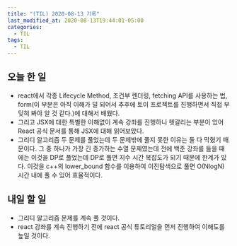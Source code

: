 ```yaml
---
title: "(TIL) 2020-08-13 기록"
last_modified_at: 2020-08-13T19:44:01-05:00
categories:
  - TIL
tags:
  - TIL
---
```


## 오늘 한 일
- react에서 각종 Lifecycle Method, 조건부 렌더링, fetching API를 사용하는 법, form(이 부분은 아직 이해가 덜 되어서 추후에 토이 프로젝트를 진행하면서 직접 부딪혀 봐야 알 것 같다.)에 대해서 배웠다.
- 그리고 JSX에 대한 특별한 이해없이 계속 강좌를 진행하니 헷갈리는 부분이 있어 React 공식 문서를 통해 JSX에 대해 읽어보았다.
- 그리디 알고리즘 두 문제를 풀었는데 두 문제밖에 풀지 못한 이유는 둘 다 막혔기 때문이다. 그 중 하나가 가장 긴 증가하는 수열 문제였는데 전에 백준 강좌를 들을 때에는 이것을 DP로 풀었는데 DP로 풀면 지수 시간 복잡도가 되기 때문에 한계가 있다. 이것을 c++의 lower_bound 함수를 이용하여 이진탐색으로 풀면 O(NlogN) 시간 내에 풀 수 있어 효율적이다.

## 내일 할 일
- 그리디 알고리즘 문제를 계속 풀 것이다.
- react 강좌를 계속 진행하기 전에 react 공식 튜토리얼을 먼저 진행하여 이해도를 높일 것이다.